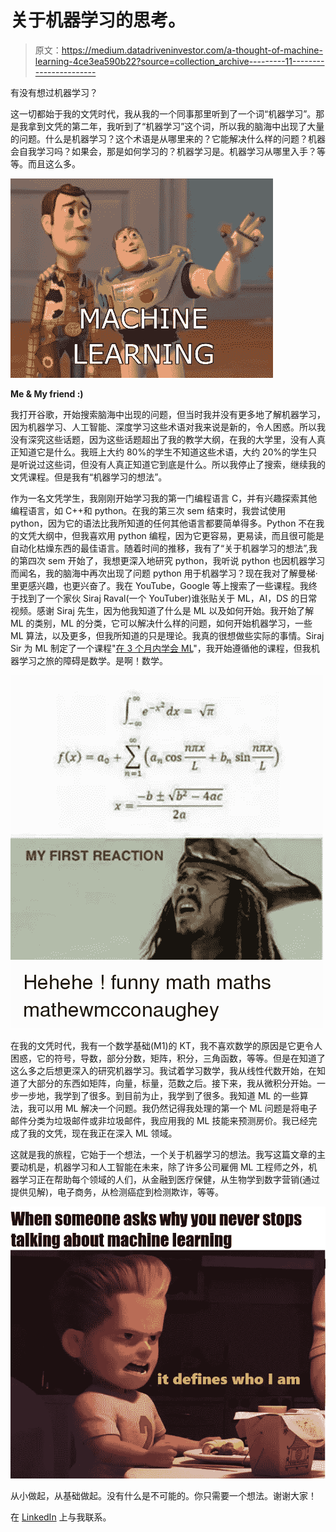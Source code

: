# 关于机器学习的思考。

> 原文：<https://medium.datadriveninvestor.com/a-thought-of-machine-learning-4ce3ea590b22?source=collection_archive---------11----------------------->

有没有想过机器学习？

这一切都始于我的文凭时代，我从我的一个同事那里听到了一个词“机器学习”。那是我拿到文凭的第二年，我听到了“机器学习”这个词，所以我的脑海中出现了大量的问题。什么是机器学习？这个术语是从哪里来的？它能解决什么样的问题？机器会自我学习吗？如果会，那是如何学习的？机器学习是。机器学习从哪里入手？等等。而且这么多。

![](img/5a29bccf5f7f0dc61d1db5243cc2ba31.png)

**Me & My friend :)**

我打开谷歌，开始搜索脑海中出现的问题，但当时我并没有更多地了解机器学习，因为机器学习、人工智能、深度学习这些术语对我来说是新的，令人困惑。所以我没有深究这些话题，因为这些话题超出了我的教学大纲，在我的大学里，没有人真正知道它是什么。我班上大约 80%的学生不知道这些术语，大约 20%的学生只是听说过这些词，但没有人真正知道它到底是什么。所以我停止了搜索，继续我的文凭课程。但是我有“机器学习的想法”。

作为一名文凭学生，我刚刚开始学习我的第一门编程语言 C，并有兴趣探索其他编程语言，如 C++和 python。在我的第三次 sem 结束时，我尝试使用 python，因为它的语法比我所知道的任何其他语言都要简单得多。Python 不在我的文凭大纲中，但我喜欢用 python 编程，因为它更容易，更易读，而且很可能是自动化枯燥东西的最佳语言。随着时间的推移，我有了“关于机器学习的想法”,我的第四次 sem 开始了，我想更深入地研究 python，我听说 python 也因机器学习而闻名，我的脑海中再次出现了问题 python 用于机器学习？现在我对了解曼梯·里更感兴趣，也更兴奋了。我在 YouTube，Google 等上搜索了一些课程。我终于找到了一个家伙 Siraj Raval(一个 YouTuber)谁张贴关于 ML，AI，DS 的日常视频。感谢 Siraj 先生，因为他我知道了什么是 ML 以及如何开始。我开始了解 ML 的类别，ML 的分类，它可以解决什么样的问题，如何开始机器学习，一些 ML 算法，以及更多，但我所知道的只是理论。我真的很想做些实际的事情。Siraj Sir 为 ML 制定了一个课程"[在 3 个月内学会 ML](https://youtu.be/Cr6VqTRO1v0)"，我开始遵循他的课程，但我机器学习之旅的障碍是数学。是啊！数学。

![](img/fbbd8eacc41baad925d725b7cb17b653.png)

在我的文凭时代，我有一个数学基础(M1)的 KT，我不喜欢数学的原因是它更令人困惑，它的符号，导数，部分分数，矩阵，积分，三角函数，等等。但是在知道了这么多之后想更深入的研究机器学习。我试着学习数学，我从线性代数开始，在知道了大部分的东西如矩阵，向量，标量，范数之后。接下来，我从微积分开始。一步一步地，我学到了很多。到目前为止，我学到了很多。我知道 ML 的一些算法，我可以用 ML 解决一个问题。我仍然记得我处理的第一个 ML 问题是将电子邮件分类为垃圾邮件或非垃圾邮件，我应用我的 ML 技能来预测房价。我已经完成了我的文凭，现在我正在深入 ML 领域。

这就是我的旅程，它始于一个想法，一个关于机器学习的想法。我写这篇文章的主要动机是，机器学习和人工智能在未来，除了许多公司雇佣 ML 工程师之外，机器学习正在帮助每个领域的人们，从金融到医疗保健，从生物学到数字营销(通过提供见解)，电子商务，从检测癌症到检测欺诈，等等。

![](img/74a53e2ae9d10296148259dbe5309040.png)

从小做起，从基础做起。没有什么是不可能的。你只需要一个想法。谢谢大家！

在 [LinkedIn](http://linkedin.com/in/jiten-patel-jp) 上与我联系。